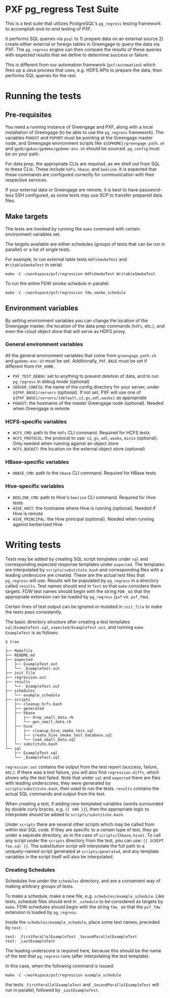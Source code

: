 PXF pg_regress Test Suite
===================================

This is a test suite that utilizes PostgreSQL's `pg_regress` testing framework to accomplish end-to-end testing of PXF.

It performs SQL queries via `psql` to 1) prepare data on an external source 2) create either external or foreign tables in Greengage to query the data via PXF.
The `pg_regress` engine can then compare the results of these queries with expected results that we define to determine success or failure.

This is different from our automation framework (`pxf/automation`) which fires up a Java process that uses, e.g. HDFS APIs to prepare the data, then performs SQL queries for the rest.

Running the tests
===================================

## Pre-requisites

You need a running instance of Greengage and PXF, along with a local installation of Greengage (to be able to use the `pg_regress` framework).
The variables `PGHOST` and `PGPORT` must be pointing at the Greengage master node, and Greengage environment scripts like `${GPHOME}/greengage_path.sh` and `gpdb/gpAux/gpdemo/gpdemo-env.sh` should be sourced.
`pg_config` must be on your path.

For data prep, the appropriate CLIs are required, as we shell out from SQL to these CLIs. These include `hdfs`, `hbase`, and `beeline`.
It is expected that these commands are configured correctly for communication with their respective services.

If your external data or Greengage are remote, it is best to have password-less SSH configured, as some tests may use SCP to transfer prepared data files.

## Make targets

The tests are invoked by running the `make` command with certain environment variables set.

The targets available are either schedules (groups of tests that can be run in parallel) or a list of single tests.

For example, to run external table tests `HdfsSmokeTest` and `WritableSmokeTest` in serial:

```
make -C ~/workspace/pxf/regression HdfsSmokeTest WritableSmokeTest
```

To run the entire FDW smoke schedule in parallel:

```
make -C ~/workspace/pxf/regression fdw_smoke_schedule
```

## Environment variables

By setting environment variables you can change the location of the Greengage master, the location of the data prep commands (`hdfs`, etc.), and even the cloud object store that will serve as HDFS proxy.

### General environment variables

All the general environment variables that come from `greengage_path.sh` and
`gpdemo-env.sh` must be set. Additionally, `PXF_BASE` must be set if different
from `PXF_HOME`.

* `PXF_TEST_DEBUG`: set to anything to prevent deletion of data, and to run `pg_regress` in debug mode (optional)
* `SERVER_CONFIG`: the name of the config directory for your server, under `${PXF_BASE}/servers` (optional). If not set, PXF will use one of `${PXF_BASE}/servers/{default,s3,gs,adl,wasbs}` as appropriate
* `PGHOST`: the hostname of the master Greengage node (optional). Needed when Greengage is remote

### HCFS-specific variables

* `HCFS_CMD`: path to the `hdfs` CLI command. Required for HCFS tests
* `HCFS_PROTOCOL`: the protocol to use: `s3`, `gs`, `adl`, `wasbs`, `minio` (optional). Only needed when running against an object store
* `HCFS_BUCKET`: the location on the external object store (optional)

### HBase-specific variables

* `HBASE_CMD`: path to the `hbase` CLI command. Required for HBase tests

### Hive-specific variables

* `BEELINE_CMD`: path to Hive's `beeline` CLI command. Required for Hive tests
* `HIVE_HOST`: the hostname where Hive is running (optional). Needed if Hive is remote
* `HIVE_PRINCIPAL`: the Hive principal (optional). Needed when running against kerberized Hive

Writing tests
===================================

Tests may be added by creating SQL script templates under `sql` and corresponding expected response templates under `expected`.
The templates are interpolated by `scripts/substitute.bash` and corresponding files with a leading underscore are created.
These are the actual test files that `pg_regress` will use.
Results will be populated by `pg_regress` in a directory called `results`.
Test names should end in `Test` so that `make` considers them targets.
FDW test names should begin with the string `FDW_` so that the appropriate extension can be loaded by `pg_regress` (`pxf` vs. `pxf_fdw`).

Certain lines of test output can be ignored or mutated in `init_file` to make the tests pass consistently.

The basic directory structure after creating a test templates `sql/ExampleTest.sql`, `expected/ExampleTest.out`, and running `make ExampleTest` is as follows:

```
$ tree
.
├── Makefile
├── README.md
├── expected
│   ├── ExampleTest.out
│   └── _ExampleTest.out
├── init_file
├── regression.out
├── results
│   └── _ExampleTest.out
├── schedules
│   └── example_schedule
├── scripts
│   ├── cleanup_hcfs.bash
│   ├── generated
│   ├── hbase
│   │   ├── drop_small_data.rb
│   │   └── gen_small_data.rb
│   ├── hive
│   │   ├── cleanup_hive_smoke_test.sql
│   │   ├── create_hive_smoke_test_database.sql
│   │   └── load_small_data.sql
│   └── substitute.bash
└── sql
    ├── ExampleTest.sql
    └── _ExampleTest.sql
```

`regression.out` contains the output from the test report (success, failure, etc.).
If there was a test failure, you will also find `regression.diffs`, which shows why the test failed.
Note that under `sql` and `expected` there are files with leading underscores, they were generated by `scripts/substitute.bash`, then used to run the tests.
`results` contains the actual SQL commands and output from the test.

When creating a test, if adding new templated variables (words surrounded by double curly braces, e.g. `{{ VAR }}`), then the appropriate logic to interpolate should be added to `scripts/substitute.bash`.

Under `scripts` there are several other scripts which may be called from within test SQL code.
If they are specific to a certain type of test, they go under a separate directory, as in the case of `scripts/{hbase,hive}`.
To call any script under the `scripts` directory from the test, you can use: `{{ SCRIPT foo.sql }}`.
The substitution script will interpolate the full path to a uniquely-named script generated at `scripts/generated`, and any template variables in the script itself will also be interpolated.

### Creating Schedules

Schedules live under the `schedules` directory, and are a convenient way of making arbitrary groups of tests.

To make a schedule, make a new file, e.g. `schedules/example_schedule`.
Like tests, schedule files should end in `_schedule` to be considered as targets by `make`.
FDW schedules should begin with the string `fdw_` so that the `pxf_fdw` extension is loaded by `pg_regress`.

Inside the `schedules/example_schedule`, place some test names, preceded by `test: `:

```
test: _FirstParallelExampleTest _SecondParallelExampleTest
test: _LastExampleTest
```

The leading underscore is required here, because this should be the name of the test that `pg_regress` runs (after interpolating the test template).

In this case, when the following command is issued:

```
make -C ~/workspace/pxf/regression example_schedule
```

the tests `_FirstParallelExampleTest` and `_SecondParallelExampleTest` will run in parallel, followed by `_LastExampleTest`.
